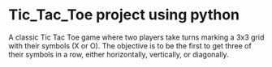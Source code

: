 # Tic_Tac_Toe project using python
A classic Tic Tac Toe game where two players take turns marking a 3x3 grid   with their symbols (X or O). The objective is to be the first to get three of their symbols in a row, either horizontally, vertically, or diagonally. 
